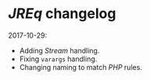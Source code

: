 # *JREq* changelog

2017-10-29:
- Adding *Stream* handling.
- Fixing `varargs` handling.
- Changing naming to match *PHP* rules.